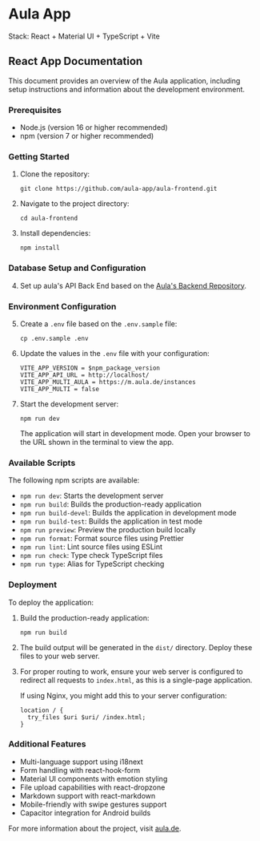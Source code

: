 # Aula App

Stack: React + Material UI + TypeScript + Vite

## React App Documentation

This document provides an overview of the Aula application, including setup instructions and information about the development environment.

### Prerequisites

- Node.js (version 16 or higher recommended)
- npm (version 7 or higher recommended)

### Getting Started

1. Clone the repository:

   ```
   git clone https://github.com/aula-app/aula-frontend.git
   ```

2. Navigate to the project directory:

   ```
   cd aula-frontend
   ```

3. Install dependencies:
   ```
   npm install
   ```

### Database Setup and Configuration

4. Set up aula's API Back End based on the [Aula's Backend Repository](https://github.com/aula-app/playground).

### Environment Configuration

5. Create a `.env` file based on the `.env.sample` file:

   ```
   cp .env.sample .env
   ```

6. Update the values in the `.env` file with your configuration:

   ```
   VITE_APP_VERSION = $npm_package_version
   VITE_APP_API_URL = http://localhost/
   VITE_APP_MULTI_AULA = https://m.aula.de/instances
   VITE_APP_MULTI = false
   ```

7. Start the development server:

   ```
   npm run dev
   ```

   The application will start in development mode. Open your browser to the URL shown in the terminal to view the app.

### Available Scripts

The following npm scripts are available:

- `npm run dev`: Starts the development server
- `npm run build`: Builds the production-ready application
- `npm run build-devel`: Builds the application in development mode
- `npm run build-test`: Builds the application in test mode
- `npm run preview`: Preview the production build locally
- `npm run format`: Format source files using Prettier
- `npm run lint`: Lint source files using ESLint
- `npm run check`: Type check TypeScript files
- `npm run type`: Alias for TypeScript checking

### Deployment

To deploy the application:

1. Build the production-ready application:

   ```
   npm run build
   ```

2. The build output will be generated in the `dist/` directory. Deploy these files to your web server.

3. For proper routing to work, ensure your web server is configured to redirect all requests to `index.html`, as this is a single-page application.

   If using Nginx, you might add this to your server configuration:

   ```nginx
   location / {
     try_files $uri $uri/ /index.html;
   }
   ```

### Additional Features

- Multi-language support using i18next
- Form handling with react-hook-form
- Material UI components with emotion styling
- File upload capabilities with react-dropzone
- Markdown support with react-markdown
- Mobile-friendly with swipe gestures support
- Capacitor integration for Android builds

For more information about the project, visit [aula.de](https://aula.de).
